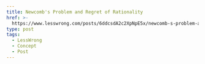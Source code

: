 ```yaml
---
title: Newcomb's Problem and Regret of Rationality
href: >-
  https://www.lesswrong.com/posts/6ddcsdA2c2XpNpE5x/newcomb-s-problem-and-regret-of-rationality
type: post
tags:
  - LessWrong
  - Concept
  - Post
---
```


